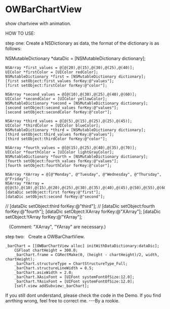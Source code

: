 # OWBarChartView

show chartview with animation.

HOW TO USE:

step one:
  Create a NSDictionary as data, the format of the dictionary is as follows:
  
  NSMutableDictionary *dataDic = [NSMutableDictionary dictionary];
    
    NSArray *first_values = @[@(20),@(15),@(30),@(25),@(40)];
    UIColor *firstColor = [UIColor redColor];
    NSMutableDictionary *first = [NSMutableDictionary dictionary];
    [first setObject:first_values forKey:@"values"];
    [first setObject:firstColor forKey:@"color"];
    
    NSArray *second_values = @[@(10),@(30),@(25),@(40),@(60)];
    UIColor *secondColor = [UIColor yellowColor];
    NSMutableDictionary *second = [NSMutableDictionary dictionary];
    [second setObject:second_values forKey:@"values"];
    [second setObject:secondColor forKey:@"color"];

    NSArray *third_values = @[@(5),@(15),@(25),@(25),@(45)];
    UIColor *thirdColor = [UIColor blueColor];
    NSMutableDictionary *third = [NSMutableDictionary dictionary];
    [third setObject:third_values forKey:@"values"];
    [third setObject:thirdColor forKey:@"color"];
    
    NSArray *fourth_values = @[@(15),@(25),@(40),@(35),@(70)];
    UIColor *fourthColor = [UIColor lightGrayColor];
    NSMutableDictionary *fourth = [NSMutableDictionary dictionary];
    [fourth setObject:fourth_values forKey:@"values"];
    [fourth setObject:fourthColor forKey:@"color"];
    
    NSArray *XArray = @[@"Monday", @"Tuesday", @"Wednesday", @"Thursday", @"Friday"];
    NSArray *YArray = @[@(5),@(10),@(15),@(20),@(25),@(30),@(35),@(40),@(45),@(50),@(55),@(60),];
    [dataDic setObject:first forKey:@"first"];
    [dataDic setObject:second forKey:@"second"];
//    [dataDic setObject:third forKey:@"third"];
//    [dataDic setObject:fourth forKey:@"fourth"];
    [dataDic setObject:XArray forKey:@"XArray"];
    [dataDic setObject:YArray forKey:@"YArray"];
    
    (Comment: "XArray", "YArray" are necessary.)
    
step two:
    Create a OWBarChartView.
    
    _barChart = [[OWBarChartView alloc] initWithDataDictionary:dataDic];
        CGFloat chartHeight = 300.0;
        _barChart.frame = CGRectMake(0, (height - chartHeight)/2, width, chartHeight);
        _barChart.structureType = ChartStructureType_Full;
        _barChart.structureLineWidth = 0.5;
        _barChart.asixWidth = 2.0;
        _barChart.XAsixFont = [UIFont systemFontOfSize:12.0];
        _barChart.YAsixFont = [UIFont systemFontOfSize:12.0];
        [self.view addSubview:_barChart];
        
If you still dont understand, please check the code in the Demo. If you find anrthing wrong, feel free to correct me.
---By a rookie.
